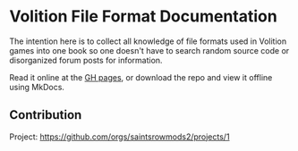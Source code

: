 # Volition File Format Documentation

The intention here is to collect all knowledge of file formats used in Volition games into one book so one doesn't have to search random source code or disorganized forum posts for information.

Read it online at the [GH pages](https://saintsrowmods2.github.io/volition-docs/), or download the repo and view it offline using MkDocs.

## Contribution
Project: https://github.com/orgs/saintsrowmods2/projects/1
